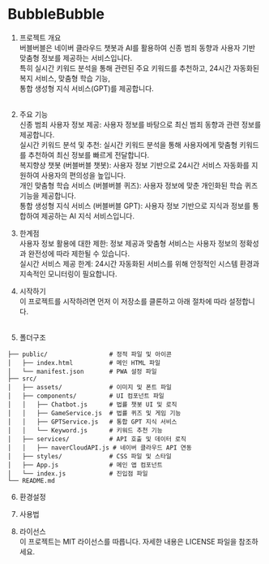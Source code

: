 # BubbleBubble


1. 프로젝트 개요<br>
버블버블은 네이버 클라우드 챗봇과 AI를 활용하여 신종 범죄 동향과 사용자 기반 맞춤형 정보를 제공하는 서비스입니다. <br>
특히 실시간 키워드 분석을 통해 관련된 주요 키워드를 추천하고, 24시간 자동화된 복지 서비스, 맞춤형 학습 기능, <br>
통합 생성형 지식 서비스(GPT)를 제공합니다.<br><br>


2. 주요 기능<br>
신종 범죄 사용자 정보 제공: 사용자 정보를 바탕으로 최신 범죄 동향과 관련 정보를 제공합니다.<br>
실시간 키워드 분석 및 추천: 실시간 키워드 분석을 통해 사용자에게 맞춤형 키워드를 추천하여 최신 정보를 빠르게 전달합니다.<br>
복지향상 챗봇 (버블버블 챗봇): 사용자 정보 기반으로 24시간 서비스 자동화를 지원하여 사용자의 편의성을 높입니다.<br>
개인 맞춤형 학습 서비스 (버블버블 퀴즈): 사용자 정보에 맞춘 개인화된 학습 퀴즈 기능을 제공합니다.<br>
통합 생성형 지식 서비스 (버블버블 GPT): 사용자 정보 기반으로 지식과 정보를 통합하여 제공하는 AI 지식 서비스입니다.<br>


3. 한계점<br>
사용자 정보 활용에 대한 제한: 정보 제공과 맞춤형 서비스는 사용자 정보의 정확성과 완전성에 따라 제한될 수 있습니다.<br>
실시간 서비스 제공 한계: 24시간 자동화된 서비스를 위해 안정적인 시스템 환경과 지속적인 모니터링이 필요합니다.<br>

4. 시작하기<br>
이 프로젝트를 시작하려면 먼저 이 저장소를 클론하고 아래 절차에 따라 설정합니다.<br><br>

5. 폴더구조<br> 
```
├── public/                 # 정적 파일 및 아이콘
│   ├── index.html          # 메인 HTML 파일
│   └── manifest.json       # PWA 설정 파일
├── src/
│   ├── assets/             # 이미지 및 폰트 파일
│   ├── components/         # UI 컴포넌트 파일
│   │   ├── Chatbot.js      # 법률 챗봇 UI 및 로직
│   │   ├── GameService.js  # 법률 퀴즈 및 게임 기능
│   │   ├── GPTService.js   # 통합 GPT 지식 서비스
│   │   └── Keyword.js      # 키워드 추천 기능
│   ├── services/           # API 호출 및 데이터 로직
│   │   ├── naverCloudAPI.js # 네이버 클라우드 API 연동
│   ├── styles/             # CSS 파일 및 스타일
│   ├── App.js              # 메인 앱 컴포넌트
│   └── index.js            # 진입점 파일
└── README.md
```

6. 환경설정<br>

7. 사용법<br>

8. 라이선스<br>
이 프로젝트는 MIT 라이선스를 따릅니다. 자세한 내용은 LICENSE 파일을 참조하세요.<br><br>
